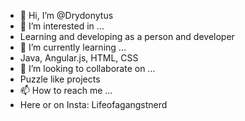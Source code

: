- 👋 Hi, I’m @Drydonytus
- 👀 I’m interested in ...
- Learning and developing as a person and developer
- 🌱 I’m currently learning ...
- Java, Angular.js, HTML, CSS
- 💞️ I’m looking to collaborate on ...
- Puzzle like projects
- 📫 How to reach me ...
- Here or on Insta: Lifeofagangstnerd

<!---
Drydonytus/Drydonytus is a ✨ special ✨ repository because its `README.md` (this file) appears on your GitHub profile.
You can click the Preview link to take a look at your changes.
--->
